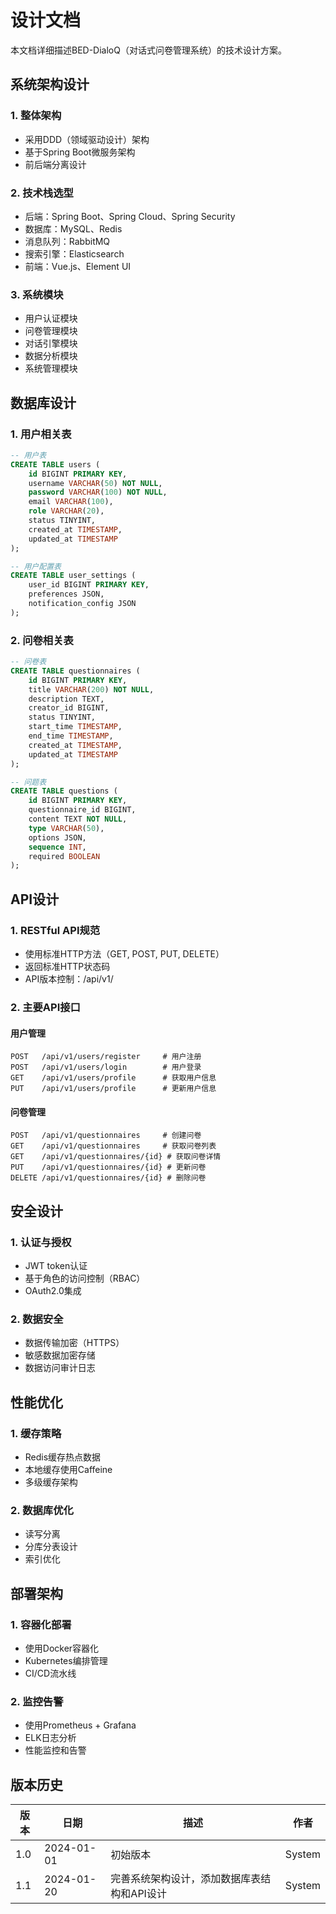 # 设计文档

本文档详细描述BED-DialoQ（对话式问卷管理系统）的技术设计方案。

## 系统架构设计

### 1. 整体架构
- 采用DDD（领域驱动设计）架构
- 基于Spring Boot微服务架构
- 前后端分离设计

### 2. 技术栈选型
- 后端：Spring Boot、Spring Cloud、Spring Security
- 数据库：MySQL、Redis
- 消息队列：RabbitMQ
- 搜索引擎：Elasticsearch
- 前端：Vue.js、Element UI

### 3. 系统模块
- 用户认证模块
- 问卷管理模块
- 对话引擎模块
- 数据分析模块
- 系统管理模块

## 数据库设计

### 1. 用户相关表
```sql
-- 用户表
CREATE TABLE users (
    id BIGINT PRIMARY KEY,
    username VARCHAR(50) NOT NULL,
    password VARCHAR(100) NOT NULL,
    email VARCHAR(100),
    role VARCHAR(20),
    status TINYINT,
    created_at TIMESTAMP,
    updated_at TIMESTAMP
);

-- 用户配置表
CREATE TABLE user_settings (
    user_id BIGINT PRIMARY KEY,
    preferences JSON,
    notification_config JSON
);
```

### 2. 问卷相关表
```sql
-- 问卷表
CREATE TABLE questionnaires (
    id BIGINT PRIMARY KEY,
    title VARCHAR(200) NOT NULL,
    description TEXT,
    creator_id BIGINT,
    status TINYINT,
    start_time TIMESTAMP,
    end_time TIMESTAMP,
    created_at TIMESTAMP,
    updated_at TIMESTAMP
);

-- 问题表
CREATE TABLE questions (
    id BIGINT PRIMARY KEY,
    questionnaire_id BIGINT,
    content TEXT NOT NULL,
    type VARCHAR(50),
    options JSON,
    sequence INT,
    required BOOLEAN
);
```

## API设计

### 1. RESTful API规范
- 使用标准HTTP方法（GET, POST, PUT, DELETE）
- 返回标准HTTP状态码
- API版本控制：/api/v1/

### 2. 主要API接口

#### 用户管理
```
POST   /api/v1/users/register     # 用户注册
POST   /api/v1/users/login        # 用户登录
GET    /api/v1/users/profile      # 获取用户信息
PUT    /api/v1/users/profile      # 更新用户信息
```

#### 问卷管理
```
POST   /api/v1/questionnaires     # 创建问卷
GET    /api/v1/questionnaires     # 获取问卷列表
GET    /api/v1/questionnaires/{id} # 获取问卷详情
PUT    /api/v1/questionnaires/{id} # 更新问卷
DELETE /api/v1/questionnaires/{id} # 删除问卷
```

## 安全设计

### 1. 认证与授权
- JWT token认证
- 基于角色的访问控制（RBAC）
- OAuth2.0集成

### 2. 数据安全
- 数据传输加密（HTTPS）
- 敏感数据加密存储
- 数据访问审计日志

## 性能优化

### 1. 缓存策略
- Redis缓存热点数据
- 本地缓存使用Caffeine
- 多级缓存架构

### 2. 数据库优化
- 读写分离
- 分库分表设计
- 索引优化

## 部署架构

### 1. 容器化部署
- 使用Docker容器化
- Kubernetes编排管理
- CI/CD流水线

### 2. 监控告警
- 使用Prometheus + Grafana
- ELK日志分析
- 性能监控和告警

## 版本历史

| 版本 | 日期 | 描述 | 作者 |
|------|------|------|------|
| 1.0 | 2024-01-01 | 初始版本 | System |
| 1.1 | 2024-01-20 | 完善系统架构设计，添加数据库表结构和API设计 | System |